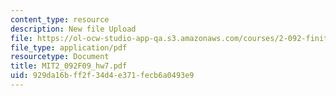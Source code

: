 ```yaml
---
content_type: resource
description: New file Upload
file: https://ol-ocw-studio-app-qa.s3.amazonaws.com/courses/2-092-finite-element-analysis-of-solids-and-fluids-i-fall-2009/929da16bff2f34d4e371fecb6a0493e9_MIT2_092F09_hw7.pdf
file_type: application/pdf
resourcetype: Document
title: MIT2_092F09_hw7.pdf
uid: 929da16b-ff2f-34d4-e371-fecb6a0493e9
---
```

